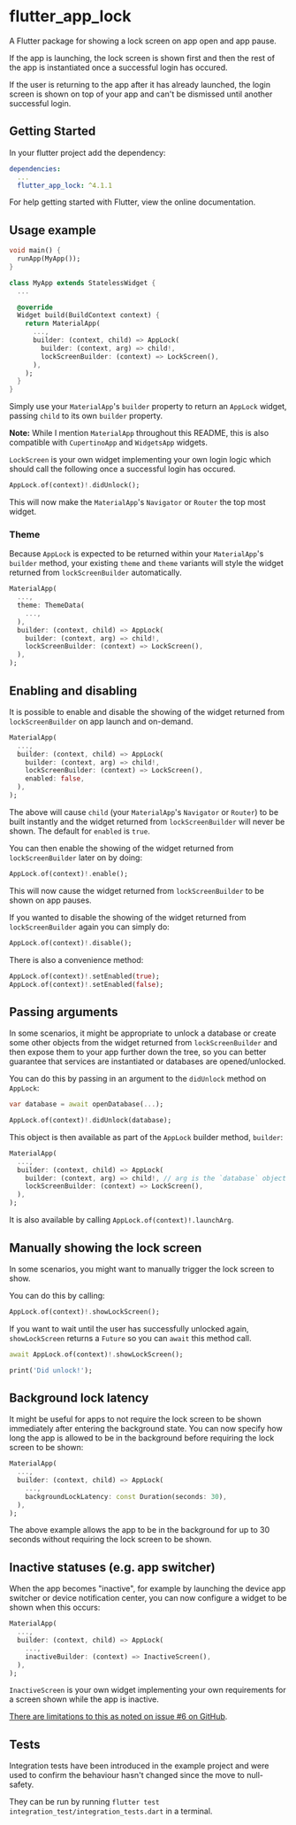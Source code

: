 # flutter_app_lock

A Flutter package for showing a lock screen on app open and app pause.

If the app is launching, the lock screen is shown first and then the rest of the app is instantiated once a successful login has occured.

If the user is returning to the app after it has already launched, the login screen is shown on top of your app and can't be dismissed until another successful login.

## Getting Started

In your flutter project add the dependency:

```yaml
dependencies:
  ...
  flutter_app_lock: ^4.1.1
```

For help getting started with Flutter, view the online documentation.

## Usage example

```dart
void main() {
  runApp(MyApp());
}

class MyApp extends StatelessWidget {
  ...

  @override
  Widget build(BuildContext context) {
    return MaterialApp(
      ...,
      builder: (context, child) => AppLock(
        builder: (context, arg) => child!,
        lockScreenBuilder: (context) => LockScreen(),
      ),
    );
  }
}
```

Simply use your `MaterialApp`'s `builder` property to return an `AppLock` widget, passing `child` to its own `builder` property.

**Note:** While I mention `MaterialApp` throughout this README, this is also compatible with `CupertinoApp` and `WidgetsApp` widgets.

`LockScreen` is your own widget implementing your own login logic which should call the following once a successful login has occured.

```dart
AppLock.of(context)!.didUnlock();
```

This will now make the `MaterialApp`'s `Navigator` or `Router` the top most widget.

### Theme

Because `AppLock` is expected to be returned within your `MaterialApp`'s `builder` method, your existing `theme` and `theme` variants will style the widget returned from `lockScreenBuilder` automatically.

```dart
MaterialApp(
  ...,
  theme: ThemeData(
    ...,
  ),
  builder: (context, child) => AppLock(
    builder: (context, arg) => child!,
    lockScreenBuilder: (context) => LockScreen(),
  ),
);
```

## Enabling and disabling

It is possible to enable and disable the showing of the widget returned from `lockScreenBuilder` on app launch and on-demand.

```dart
MaterialApp(
  ...,
  builder: (context, child) => AppLock(
    builder: (context, arg) => child!,
    lockScreenBuilder: (context) => LockScreen(),
    enabled: false,
  ),
);
```

The above will cause `child` (your `MaterialApp`'s `Navigator` or `Router`) to be built instantly and the widget returned from `lockScreenBuilder` will never be shown. The default for `enabled` is `true`.

You can then enable the showing of the widget returned from `lockScreenBuilder` later on by doing:

```dart
AppLock.of(context)!.enable();
```

This will now cause the widget returned from `lockScreenBuilder` to be shown on app pauses.

If you wanted to disable the showing of the widget returned from `lockScreenBuilder` again you can simply do:

```dart
AppLock.of(context)!.disable();
```

There is also a convenience method:

```dart
AppLock.of(context)!.setEnabled(true);
AppLock.of(context)!.setEnabled(false);
```

## Passing arguments

In some scenarios, it might be appropriate to unlock a database or create some other objects from the widget returned from `lockScreenBuilder` and then expose them to your app further down the tree, so you can better guarantee that services are instantiated or databases are opened/unlocked.

You can do this by passing in an argument to the `didUnlock` method on `AppLock`:

```dart
var database = await openDatabase(...);

AppLock.of(context)!.didUnlock(database);
```

This object is then available as part of the `AppLock` builder method, `builder`:

```dart
MaterialApp(
  ...,
  builder: (context, child) => AppLock(
    builder: (context, arg) => child!, // arg is the `database` object passed in to `didUnlock`
    lockScreenBuilder: (context) => LockScreen(),
  ),
);
```

It is also available by calling `AppLock.of(context)!.launchArg`.

## Manually showing the lock screen

In some scenarios, you might want to manually trigger the lock screen to show.

You can do this by calling:

```dart
AppLock.of(context)!.showLockScreen();
```

If you want to wait until the user has successfully unlocked again, `showLockScreen` returns a `Future` so you can `await` this method call.

```dart
await AppLock.of(context)!.showLockScreen();

print('Did unlock!');
```

## Background lock latency

It might be useful for apps to not require the lock screen to be shown immediately after entering the background state. You can now specify how long the app is allowed to be in the background before requiring the lock screen to be shown:

```dart
MaterialApp(
  ...,
  builder: (context, child) => AppLock(
    ...,
    backgroundLockLatency: const Duration(seconds: 30),
  ),
);
```

The above example allows the app to be in the background for up to 30 seconds without requiring the lock screen to be shown.

## Inactive statuses (e.g. app switcher)

When the app becomes "inactive", for example by launching the device app switcher or device notification center, you can now configure a widget to be shown when this occurs:

```dart
MaterialApp(
  ...,
  builder: (context, child) => AppLock(
    ...,
    inactiveBuilder: (context) => InactiveScreen(),
  ),
);
```

`InactiveScreen` is your own widget implementing your own requirements for a screen shown while the app is inactive.

[There are limitations to this as noted on issue #6 on GitHub](https://github.com/tomalabaster/flutter_app_lock/issues/6#issuecomment-1872616800).

## Tests

Integration tests have been introduced in the example project and were used to confirm the behaviour hasn't changed since the move to null-safety.

They can be run by running `flutter test integration_test/integration_tests.dart` in a terminal.
